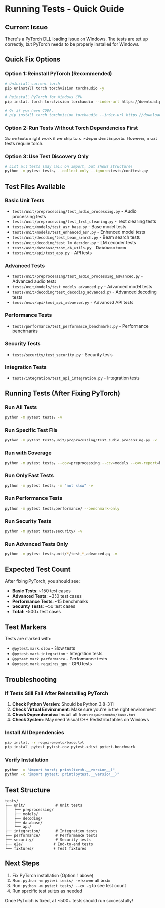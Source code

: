 # Running Tests - Quick Guide

## Current Issue

There's a PyTorch DLL loading issue on Windows. The tests are set up correctly, but PyTorch needs to be properly installed for Windows.

## Quick Fix Options

### Option 1: Reinstall PyTorch (Recommended)
```bash
# Uninstall current torch
pip uninstall torch torchvision torchaudio -y

# Reinstall PyTorch for Windows CPU
pip install torch torchvision torchaudio --index-url https://download.pytorch.org/whl/cpu

# Or if you have CUDA:
# pip install torch torchvision torchaudio --index-url https://download.pytorch.org/whl/cu118
```

### Option 2: Run Tests Without Torch Dependencies First
Some tests might work if we skip torch-dependent imports. However, most tests require torch.

### Option 3: Use Test Discovery Only
```bash
# List all tests (may fail on import, but shows structure)
python -m pytest tests/ --collect-only --ignore=tests/conftest.py
```

## Test Files Available

### Basic Unit Tests
- `tests/unit/preprocessing/test_audio_processing.py` - Audio processing tests
- `tests/unit/preprocessing/test_text_cleaning.py` - Text cleaning tests
- `tests/unit/models/test_asr_base.py` - Base model tests
- `tests/unit/models/test_enhanced_asr.py` - Enhanced model tests
- `tests/unit/decoding/test_beam_search.py` - Beam search tests
- `tests/unit/decoding/test_lm_decoder.py` - LM decoder tests
- `tests/unit/database/test_db_utils.py` - Database tests
- `tests/unit/api/test_app.py` - API tests

### Advanced Tests
- `tests/unit/preprocessing/test_audio_processing_advanced.py` - Advanced audio tests
- `tests/unit/models/test_models_advanced.py` - Advanced model tests
- `tests/unit/decoding/test_decoding_advanced.py` - Advanced decoding tests
- `tests/unit/api/test_api_advanced.py` - Advanced API tests

### Performance Tests
- `tests/performance/test_performance_benchmarks.py` - Performance benchmarks

### Security Tests
- `tests/security/test_security.py` - Security tests

### Integration Tests
- `tests/integration/test_api_integration.py` - Integration tests

## Running Tests (After Fixing PyTorch)

### Run All Tests
```bash
python -m pytest tests/ -v
```

### Run Specific Test File
```bash
python -m pytest tests/unit/preprocessing/test_audio_processing.py -v
```

### Run with Coverage
```bash
python -m pytest tests/ --cov=preprocessing --cov=models --cov-report=html
```

### Run Only Fast Tests
```bash
python -m pytest tests/ -m "not slow" -v
```

### Run Performance Tests
```bash
python -m pytest tests/performance/ --benchmark-only
```

### Run Security Tests
```bash
python -m pytest tests/security/ -v
```

### Run Advanced Tests Only
```bash
python -m pytest tests/unit/*/test_*_advanced.py -v
```

## Expected Test Count

After fixing PyTorch, you should see:
- **Basic Tests**: ~150 test cases
- **Advanced Tests**: ~350 test cases
- **Performance Tests**: ~15 benchmarks
- **Security Tests**: ~50 test cases
- **Total**: ~500+ test cases

## Test Markers

Tests are marked with:
- `@pytest.mark.slow` - Slow tests
- `@pytest.mark.integration` - Integration tests
- `@pytest.mark.performance` - Performance tests
- `@pytest.mark.requires_gpu` - GPU tests

## Troubleshooting

### If Tests Still Fail After Reinstalling PyTorch

1. **Check Python Version**: Should be Python 3.8-3.11
2. **Check Virtual Environment**: Make sure you're in the right environment
3. **Check Dependencies**: Install all from `requirements/base.txt`
4. **Check System**: May need Visual C++ Redistributables on Windows

### Install All Dependencies
```bash
pip install -r requirements/base.txt
pip install pytest pytest-cov pytest-xdist pytest-benchmark
```

### Verify Installation
```bash
python -c "import torch; print(torch.__version__)"
python -c "import pytest; print(pytest.__version__)"
```

## Test Structure

```
tests/
├── unit/              # Unit tests
│   ├── preprocessing/
│   ├── models/
│   ├── decoding/
│   ├── database/
│   └── api/
├── integration/       # Integration tests
├── performance/       # Performance tests
├── security/          # Security tests
├── e2e/              # End-to-end tests
└── fixtures/         # Test fixtures
```

## Next Steps

1. Fix PyTorch installation (Option 1 above)
2. Run: `python -m pytest tests/ -v` to see all tests
3. Run: `python -m pytest tests/ --co -q` to see test count
4. Run specific test suites as needed

Once PyTorch is fixed, all ~500+ tests should run successfully!

